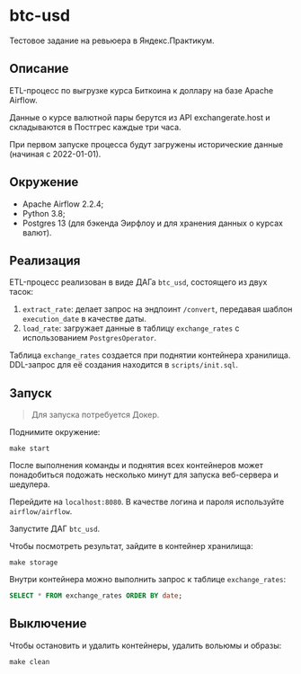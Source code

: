 # btc-usd

Тестовое задание на ревьюера в Яндекс.Практикум.

## Описание

ETL-процесс по выгрузке курса Биткоина к доллару на базе Apache Airflow.

Данные о курсе валютной пары берутся из API exchangerate.host и складываются в Постгрес каждые три часа.

При первом запуске процесса будут загружены исторические данные (начиная с 2022-01-01).

## Окружение

- Apache Airflow 2.2.4;
- Python 3.8;
- Postgres 13 (для бэкенда Эирфлоу и для хранения данных о курсах валют).

## Реализация

ETL-процесс реализован в виде ДАГа `btc_usd`, состоящего из двух тасок:

1. `extract_rate`: делает запрос на эндпоинт `/convert`, передавая шаблон `execution_date` в качестве даты.
2. `load_rate`: загружает данные в таблицу `exchange_rates` с использованием `PostgresOperator`.

Таблица `exchange_rates` создается при поднятии контейнера хранилища. DDL-запрос для её создания находится в `scripts/init.sql`.

## Запуск

> Для запуска потребуется Докер.

Поднимите окружение:

```make start```

После выполнения команды и поднятия всех контейнеров может понадобиться подожать несколько минут для запуска веб-сервера и шедулера.

Перейдите на `localhost:8080`. В качестве логина и пароля используйте `airflow/airflow`.

Запустите ДАГ `btc_usd`.

Чтобы посмотреть результат, зайдите в контейнер хранилища:

```make storage```

Внутри контейнера можно выполнить запрос к таблице `exchange_rates`:

```sql
SELECT * FROM exchange_rates ORDER BY date;
```

## Выключение

Чтобы остановить и удалить контейнеры, удалить вольюмы и образы:

```make clean```
